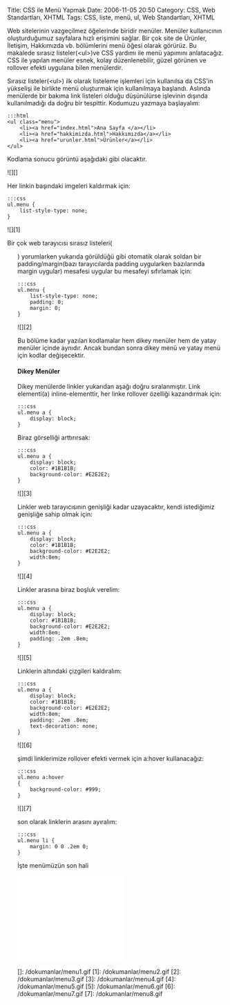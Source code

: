 Title: CSS ile Menü Yapmak 
Date: 2006-11-05 20:50
Category: CSS, Web Standartları, XHTML
Tags: CSS, liste, menü, ul, Web Standartları, XHTML

Web sitelerinin vazgeçilmez öğelerinde biridir menüler. Menüler
kullanıcının oluşturduğumuz sayfalara hızlı erişimini sağlar. Bir çok
site de Ürünler, İletişim, Hakkımızda vb. bölümlerini menü öğesi olarak
görürüz. Bu makalede sırasız listeler(<ul\>)ve CSS yardımı ile menü
yapımını anlatacağız. CSS ile yapılan menüler esnek, kolay
düzenlenebilir, güzel görünen ve rollover efekti uygulana bilen
menülerdir. <!--more-->

Sırasız listeler(<ul\>) ilk olarak listeleme işlemleri için kullanılsa
da CSS'in yükselişi ile birlikte menü oluşturmak için kullanılmaya
başlandı. Aslında menülerde bir bakıma link listeleri olduğu düşünülürse
işlevinin dışında kullanılmadığı da doğru bir tespittir. Kodumuzu
yazmaya başlayalım:

	:::html
	<ul class="menu"> 
	    <li><a href="index.html">Ana Sayfa </a></li> 
	    <li><a href="hakkimizda.html">Hakkımızda</a></li> 
	    <li><a href="urunler.html">Ürünler</a></li> 
	</ul>

Kodlama sonucu görüntü aşağıdaki gibi olacaktır.

![][]

Her linkin başındaki imgeleri kaldırmak için:

	:::css
	ul.menu { 
		list-style-type: none; 
	}

![][1]

Bir çok web tarayıcısı sırasız listeleri(<ul>) yorumlarken yukarıda
görüldüğü gibi otomatik olarak soldan bir padding/margin(bazı
tarayıcılarda padding uygularken bazılarında margin uygular) mesafesi
uygular bu mesafeyi sıfırlamak için:

	:::css
	ul.menu { 
	    list-style-type: none; 
	    padding: 0; 
	    margin: 0; 
	}

![][2]

Bu bölüme kadar yazılan kodlamalar hem dikey menüler hem de yatay
menüler içinde aynıdır. Ancak bundan sonra dikey menü ve yatay menü için
kodlar değişecektir.

#### Dikey Menüler

Dikey menülerde linkler yukarıdan aşağı doğru sıralanmıştır. Link
elementi(a) inline-elementtir, her linke rollover özelliği kazandırmak
için:

	:::css
	ul.menu a { 
		display: block; 
	}

Biraz görselliği arttırırsak:

	:::css
	ul.menu a { 
	    display: block; 
	    color: #1B1B1B; 
	    background-color: #E2E2E2; 
	}
	
![][3]

Linkler web tarayıcısının genişliği kadar uzayacaktır, kendi istediğimiz
genişliğe sahip olmak için:

	:::css
	ul.menu a { 
	    display: block; 
	    color: #1B1B1B; 
	    background-color: #E2E2E2; 
	    width:8em; 
	}
	
![][4]

Linkler arasına biraz boşluk verelim:

	:::css
	ul.menu a { 
	    display: block; 
	    color: #1B1B1B; 
	    background-color: #E2E2E2; 
	    width:8em; 
	    padding: .2em .8em; 
	}


![][5]

Linklerin altındaki çizgileri kaldıralım:

	:::css
	ul.menu a { 
	    display: block; 
	    color: #1B1B1B; 
	    background-color: #E2E2E2; 
	    width:8em; 
	    padding: .2em .8em; 
	    text-decoration: none; 
	}

![][6]

şimdi linklerimize rollover efekti vermek için a:hover kullanacağız:

	:::css
	ul.menu a:hover 
	{ 
		background-color: #999; 
	}

![][7]

son olarak linklerin arasını ayıralım:

	:::css
	ul.menu li {
		margin: 0 0 .2em 0;
	}

İşte menümüzün son hali

<iframe src="/dokumanlar/menu.htm" width="250" height="200" frameborder="0" scroll="auto"></iframe>

  []: /dokumanlar/menu1.gif
  [1]: /dokumanlar/menu2.gif
  [2]: /dokumanlar/menu3.gif
  [3]: /dokumanlar/menu4.gif
  [4]: /dokumanlar/menu5.gif
  [5]: /dokumanlar/menu6.gif
  [6]: /dokumanlar/menu7.gif
  [7]: /dokumanlar/menu8.gif
